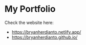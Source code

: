 # My Portfolio
 
Check the website here:
- https://bryanherdianto.netlify.app/
- https://bryanherdianto.github.io/
